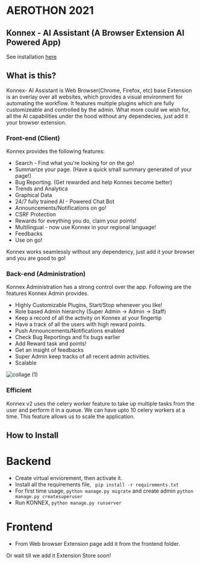 # AEROTHON 2021

## Konnex - AI Assistant (A Browser Extension AI Powered App)

See installation [here](#how-to-install)

## What is this?
Konnex- AI Assistant is Web Browser(Chrome, Firefox, etc) base Extension is an overlay over all websites, which provides a visual environment for automating the workflow. It features multiple plugins which are fully customizeable and controlled by the admin. 
What more could we wish for, all the AI capabilities under the hood without any dependecies, just add it your browser extension.

### Front-end (Client)
Konnex provides the following features:
- Search - Find what you're looking for on the go!
- Summarize your page. (Have a quick small summary generated of your page!)
- Bug Reporting. (Get rewarded and help Konnex become better)
- Trends and Analytica
- Graphical Data
- 24/7 fully trained AI - Powered Chat Bot
- Announcements/Notifications on go!
- CSRF Protection
- Rewards for eveything you do, claim your points!
- Multilingual - now use Konnex in your regional language!
- Feedbacks
- Use on go!

 Konnex works seamlessly without any dependency, just add it your browser and you are good to go!

### Back-end (Administration)
Konnex  Administration has a strong control over the app. Following are the features Konnex Admin provides.
- Highly Customizable Plugins, Start/Stop whenever you like!
- Role based Admin hierarchy (Super Admin -> Admin -> Staff)
- Keep a record of all the activity on Konnex at your fingertip
- Have a track of all the users with high reward points.
- Push Announcements/Notifications enabled
- Check Bug Reportings and fix bugs earlier
- Add Reward task and points!
- Get an insight of feedbacks
- Super Admin keep tracks of all recent admin activities.
- Scalable


![collage (1)](https://user-images.githubusercontent.com/28597524/100134680-9392f100-2eae-11eb-9e32-071c90947766.jpg "FALCON")



### Efficient
Konnex v2 uses the celery worker feature to take up multiple tasks from the user and perform it in a queue.
We can have upto 10 celery workers at a time. This feature allows us to scale the application.


## How to Install

# Backend
- Create virtual enviorement, then activate it.
- Install all the requirements file, ``` pip install -r requirements.txt```
- For first time usage, ```python manage.py migrate``` and create admin ```python manage.py createsuperuser```
- Run KONNEX, ```python manage.py runserver```

# Frontend
- From Web browser Extension page add it from the frontend folder.

Or wait till we add it Extension Store soon!





